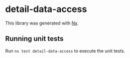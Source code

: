 # detail-data-access

This library was generated with [Nx](https://nx.dev).

## Running unit tests

Run `nx test detail-data-access` to execute the unit tests.
